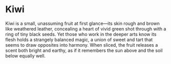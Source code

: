 # Kiwi

Kiwi is a small, unassuming fruit at first glance—its skin rough and brown like weathered leather, concealing a heart of vivid green shot through with a ring of tiny black seeds. Yet those who work in the deeper arts know its flesh holds a strangely balanced magic, a union of sweet and tart that seems to draw opposites into harmony. When sliced, the fruit releases a scent both bright and earthy, as if it remembers the sun above and the soil below equally well.

